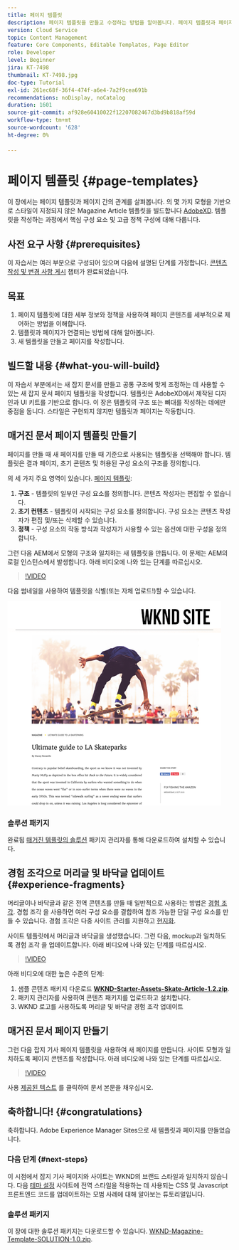 ```yaml
---
title: 페이지 템플릿
description: 페이지 템플릿을 만들고 수정하는 방법을 알아봅니다. 페이지 템플릿과 페이지 간의 관계를 이해합니다. 컨텐츠에 대한 세분화된 거버넌스 및 브랜드 일관성을 제공하기 위해 페이지 템플릿의 정책을 구성하는 방법에 대해 알아봅니다.  잘 구성된 매거진 문서 템플릿은 Adobe XD의 목차를 기반으로 만들어집니다.
version: Cloud Service
topic: Content Management
feature: Core Components, Editable Templates, Page Editor
role: Developer
level: Beginner
jira: KT-7498
thumbnail: KT-7498.jpg
doc-type: Tutorial
exl-id: 261ec68f-36f4-474f-a6e4-7a2f9cea691b
recommendations: noDisplay, noCatalog
duration: 1601
source-git-commit: af928e60410022f12207082467d3bd9b818af59d
workflow-type: tm+mt
source-wordcount: '628'
ht-degree: 0%

---
```


# 페이지 템플릿 {#page-templates}

이 장에서는 페이지 템플릿과 페이지 간의 관계를 살펴봅니다. 의 몇 가지 모형을 기반으로 스타일이 지정되지 않은 Magazine Article 템플릿을 빌드합니다 [AdobeXD](https://www.adobe.com/products/xd.html). 템플릿을 작성하는 과정에서 핵심 구성 요소 및 고급 정책 구성에 대해 다룹니다.

## 사전 요구 사항 {#prerequisites}

이 자습서는 여러 부분으로 구성되어 있으며 다음에 설명된 단계를 가정합니다. [콘텐츠 작성 및 변경 사항 게시](./author-content-publish.md) 챕터가 완료되었습니다.

## 목표

1. 페이지 템플릿에 대한 세부 정보와 정책을 사용하여 페이지 콘텐츠를 세부적으로 제어하는 방법을 이해합니다.
1. 템플릿과 페이지가 연결되는 방법에 대해 알아봅니다.
1. 새 템플릿을 만들고 페이지를 작성합니다.

## 빌드할 내용 {#what-you-will-build}

이 자습서 부분에서는 새 잡지 문서를 만들고 공통 구조에 맞게 조정하는 데 사용할 수 있는 새 잡지 문서 페이지 템플릿을 작성합니다. 템플릿은 AdobeXD에서 제작된 디자인과 UI 키트를 기반으로 합니다. 이 장은 템플릿의 구조 또는 뼈대를 작성하는 데에만 중점을 둡니다. 스타일은 구현되지 않지만 템플릿과 페이지는 작동합니다.

## 매거진 문서 페이지 템플릿 만들기

페이지를 만들 때 새 페이지를 만들 때 기준으로 사용되는 템플릿을 선택해야 합니다. 템플릿은 결과 페이지, 초기 콘텐츠 및 허용된 구성 요소의 구조를 정의합니다.

의 세 가지 주요 영역이 있습니다. [페이지 템플릿](https://experienceleague.adobe.com/docs/experience-manager-cloud-service/sites/authoring/features/templates.html?lang=ko-KR):

1. **구조** - 템플릿의 일부인 구성 요소를 정의합니다. 콘텐츠 작성자는 편집할 수 없습니다.
1. **초기 컨텐츠** - 템플릿이 시작되는 구성 요소를 정의합니다. 구성 요소는 콘텐츠 작성자가 편집 및/또는 삭제할 수 있습니다.
1. **정책** - 구성 요소의 작동 방식과 작성자가 사용할 수 있는 옵션에 대한 구성을 정의합니다.

그런 다음 AEM에서 모형의 구조와 일치하는 새 템플릿을 만듭니다. 이 문제는 AEM의 로컬 인스턴스에서 발생합니다. 아래 비디오에 나와 있는 단계를 따르십시오.

>[!VIDEO](https://video.tv.adobe.com/v/332915?quality=12&learn=on)

다음 썸네일을 사용하여 템플릿을 식별(또는 자체 업로드!)할 수 있습니다.

![문서 페이지 템플릿 썸네일](./assets/page-templates/article-page-template-thumbnail.png)


### 솔루션 패키지

완료됨 [매거진 템플릿의 솔루션](assets/page-templates/WKND-Magazine-Template-SOLUTION-1.1.zip) 패키지 관리자를 통해 다운로드하여 설치할 수 있습니다.

## 경험 조각으로 머리글 및 바닥글 업데이트 {#experience-fragments}

머리글이나 바닥글과 같은 전역 콘텐츠를 만들 때 일반적으로 사용하는 방법은 [경험 조각](https://experienceleague.adobe.com/docs/experience-manager-learn/sites/experience-fragments/experience-fragments-feature-video-use.html). 경험 조각 을 사용하면 여러 구성 요소를 결합하여 참조 가능한 단일 구성 요소를 만들 수 있습니다. 경험 조각은 다중 사이트 관리를 지원하고 [현지화](https://experienceleague.adobe.com/docs/experience-manager-core-components/using/components/experience-fragment.html?lang=en#localized-site-structure).

사이트 템플릿에서 머리글과 바닥글을 생성했습니다. 그런 다음, mockup과 일치하도록 경험 조각 을 업데이트합니다. 아래 비디오에 나와 있는 단계를 따르십시오.

>[!VIDEO](https://video.tv.adobe.com/v/332916?quality=12&learn=on)

아래 비디오에 대한 높은 수준의 단계:

1. 샘플 콘텐츠 패키지 다운로드 **[WKND-Starter-Assets-Skate-Article-1.2.zip](assets/page-templates/WKND-Starter-Assets-Skate-Article-1.2.zip)**.
1. 패키지 관리자를 사용하여 콘텐츠 패키지를 업로드하고 설치합니다.
1. WKND 로고를 사용하도록 머리글 및 바닥글 경험 조각 업데이트

## 매거진 문서 페이지 만들기

그런 다음 잡지 기사 페이지 템플릿을 사용하여 새 페이지를 만듭니다. 사이트 모형과 일치하도록 페이지 콘텐츠를 작성합니다. 아래 비디오에 나와 있는 단계를 따르십시오.

>[!VIDEO](https://video.tv.adobe.com/v/332917?quality=12&learn=on)

사용 [제공된 텍스트](./assets/page-templates/la-skateparks-copy.txt) 를 클릭하여 문서 본문을 채우십시오.

## 축하합니다! {#congratulations}

축하합니다. Adobe Experience Manager Sites으로 새 템플릿과 페이지를 만들었습니다.

### 다음 단계 {#next-steps}

이 시점에서 잡지 기사 페이지와 사이트는 WKND의 브랜드 스타일과 일치하지 않습니다. 다음 [테마 설정](theming.md) 사이트에 전역 스타일을 적용하는 데 사용되는 CSS 및 Javascript 프론트엔드 코드를 업데이트하는 모범 사례에 대해 알아보는 튜토리얼입니다.

### 솔루션 패키지

이 장에 대한 솔루션 패키지는 다운로드할 수 있습니다. [WKND-Magazine-Template-SOLUTION-1.0.zip](assets/page-templates/WKND-Magazine-Template-SOLUTION-1.0.zip).
